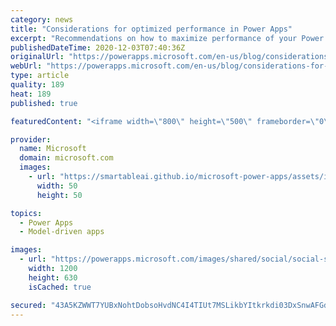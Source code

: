 ```yaml
---
category: news
title: "Considerations for optimized performance in Power Apps"
excerpt: "Recommendations on how to maximize performance of your Power Apps "
publishedDateTime: 2020-12-03T07:40:36Z
originalUrl: "https://powerapps.microsoft.com/en-us/blog/considerations-for-optimized-performance-in-power-apps/"
webUrl: "https://powerapps.microsoft.com/en-us/blog/considerations-for-optimized-performance-in-power-apps/"
type: article
quality: 189
heat: 189
published: true

featuredContent: "<iframe width=\"800\" height=\"500\" frameborder=\"0\" src=\"https://www.youtube.com/embed/jcKoqC9Vfmo\" allow=\"accelerometer; autoplay; encrypted-media; gyroscope; picture-in-picture\" allowfullscreen></iframe>"

provider:
  name: Microsoft
  domain: microsoft.com
  images:
    - url: "https://smartableai.github.io/microsoft-power-apps/assets/images/organizations/microsoft.com-50x50.jpg"
      width: 50
      height: 50

topics:
  - Power Apps
  - Model-driven apps

images:
  - url: "https://powerapps.microsoft.com/images/shared/social/social-share-post-ignite.png"
    width: 1200
    height: 630
    isCached: true

secured: "43A5KZWWT7YUBxNohtDobsoHvdNC4I4TIUt7MSLikbYItkrkdi03DxSnwAFGdjLmGrOp4iB75Zynaxb7J5qN/T5fUMIXTW+bMYRq0KurarDt5nkm/Wy2Mj3rqpMpNE91iONQaTlAMubKimOMC7wGJW/+epRv+sedFf0T7W3TguiDJ4QIwZJDmoescoTlc1Sf5e621IReeaFvFGfEHisnwllwmGbv9c3QRkCFSKo1gTXuT4zS/BtBbiAxcM9LxxgjVHvOoWKGg4CNKApHfPs9AH6RKI8PEgjg6pcJlI8Uv42JOfbnfLqaFNgVvDYDDXOGlKAb3tkdcZgtyFGMFCP5CBhyxOudtiXWmsEqOh4JtVEsTw7rmwY1RNA3LJT/hqN8rggI6CCzMqTW6gWv+PbzFBp3g4eJcB9On3iwCfBz58WeLtVNoR5Y6/LuJiJ2cs+itWlsf8PMu8M3qMRIVUluNg==;Ry+GyY93IUXqztD+pUju5A=="
---
```


